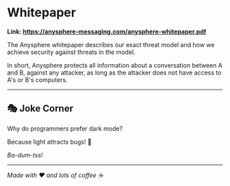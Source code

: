 # Whitepaper

**Link: https://anysphere-messaging.com/anysphere-whitepaper.pdf**

The Anysphere whitepaper describes our exact threat model and how we achieve security against threats in the model.

In short, Anysphere protects all information about a conversation between A and B, against any attacker, as long as the attacker does not have access to A's or B's computers.

---

## 🎭 Joke Corner

Why do programmers prefer dark mode?

Because light attracts bugs! 🐛

*Ba-dum-tss!* 

---

*Made with ❤️ and lots of coffee ☕*

